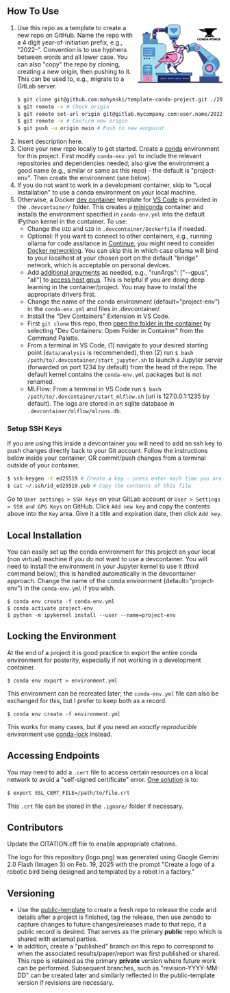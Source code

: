 How To Use
---

<img src="logo.png" align="right" width=200 />

1. Use this repo as a template to create a new repo on GitHub. Name the repo with a 4 digit year-of-initiation prefix, e.g., "2022-". Convention is to use hyphens between words and all lower case. You can also "copy" the repo by cloning, creating a new origin, then pushing to it. This can be used to, e.g., migrate to a GitLab server.
   ~~~bash
   $ git clone git@github.com:mahynski/template-conda-project.git ./2022-my-new-project
   $ git remote -v # Check origin
   $ git remote set-url origin git@gitlab.mycompany.com:user.name/2022-my-new-project # Update to new origin
   $ git remote -v # Confirm new origin
   $ git push -u origin main # Push to new endpoint
   ~~~
3. Insert description here.
4. Clone your new repo locally to get started. Create a [conda](https://www.anaconda.com/) environment for this project.  First modify `conda-env.yml` to include the relevant repositories and dependencies needed; also give the environment a good name (e.g., similar or same as this repo) - the default is "project-env". Then create the environment (see below).
5. If you do not want to work in a development container, skip to "Local Installation" to use a conda environment on your local machine.
6. Otherwise, a Docker [dev container](https://code.visualstudio.com/docs/devcontainers/containers) template for [VS Code](https://code.visualstudio.com/) is provided in the `.devcontainer/` folder.  This creates a [miniconda](https://docs.anaconda.com/miniconda/) container and installs the environment specified in `conda-env.yml` into the default IPython kernel in the container. To use:
   * Change the `UID` and `GID` in `.devcontainer/Dockerfile` if needed.
   * Optional: If you want to connect to other containers, e.g., running ollama for code assitance in [Continue](https://docs.continue.dev/), you might need to consider [Docker networking](https://docs.docker.com/engine/network/tutorials/standalone/). You can skip this in which case ollama will bind to your localhost at your chosen port on the default "bridge" network, which is acceptable on personal devices.
   * Add [additional arguments](https://containers.dev/implementors/json_reference/) as needed, e.g., "runArgs": ["--gpus", "all"] to [access host gpus](https://stackoverflow.com/questions/25185405/using-gpu-from-a-docker-container). This is helpful if you are doing deep learning in the container/project. You may have to install the appropriate drivers first.
   * Change the name of the conda environment (default="project-env") in the `conda-env.yml` and files in .devcontainer/.
   * Install the "Dev Containers" Extension in VS Code.
   * First `git clone` this repo, then [open the folder in the container](https://code.visualstudio.com/docs/devcontainers/containers#_quick-start-open-an-existing-folder-in-a-container) by selecting "Dev Containers: Open Folder in Container" from the Command Palette.
   * From a terminal in VS Code, (1) navigate to your desired starting point (`data/analysis` is recommended), then (2) run `$ bash /path/to/.devcontainer/start_jupyter.sh` to launch a Jupyter server (forwarded on port 1234 by default) from the head of the repo.  The default kernel contains the `conda-env.yml` packages but is not renamed.
   * MLFlow: From a terminal in VS Code run `$ bash /path/to/.devcontainer/start_mlflow.sh` (uri is 127.0.0.1:1235 by default). The logs are stored in an sqlite database in `.devcontainer/mlflow/mlruns.db`. 

### Setup SSH Keys

If you are using this inside a devcontainer you will need to add an ssh key to push changes directly back to your Git account. Follow the instructions below inside your container, OR commit/push changes from a terminal outside of your container.

~~~bash
$ ssh-keygen -t ed25519 # Create a key - press enter each time you are prompted
$ cat ~/.ssh/id_ed25519.pub # Copy the contents of this file 
~~~

Go to `User settings > SSH Keys` on your GitLab account or `User > Settings > SSH and GPG Keys` on GitHub. Click `Add new key` and copy the contents above into the `Key` area.  Give it a title and expiration date, then click `Add key`.

Local Installation
---

You can easily set up the conda environment for this project on your local (non virtual) machine if you do not want to use a devcontainer. You will need to install the environment in your Jupyter kernel to use it (third command below); this is handled automatically in the devcontainer approach. Change the name of the conda environment (default="project-env") in the `conda-env.yml` if you wish.

```code
$ conda env create -f conda-env.yml
$ conda activate project-env
$ python -m ipykernel install --user --name=project-env
```

Locking the Environment
---

At the end of a project it is good practice to export the entire conda environment for posterity, especially if not working in a development container.

```code
$ conda env export > environment.yml
```

This environment can be recreated later; the `conda-env.yml` file can also be exchanged for this, but I prefer to keep both as a record.
```code
$ conda env create -f environment.yml
```

This works for many cases, but if you need an *exactly reproducible* environment use [conda-lock](https://github.com/conda/conda-lock) instead.

Accessing Endpoints
---
You may need to add a `.cert` file to access certain resources on a local network to avoid a "self-signed certificate" error.  [One solution](https://gist.github.com/anhldbk/8ef2d465152dd4b31429725f4534603f) is to:

~~~bash
$ export SSL_CERT_FILE=/path/to/file.crt
~~~

This `.crt` file can be stored in the `.ignore/` folder if necessary.

Contributors
---

Update the CITATION.cff file to enable appropriate citations.  

The logo for this repository (logo.png) was generated using Google Gemini 2.0 Flash (Imagen 3) on Feb. 19, 2025 with the prompt "Create a logo of a robotic bird being designed and templated by a robot in a factory."

Versioning
---

* Use the [public-template](https://github.com/mahynski/public-template) to create a fresh repo to release the code and details after a project is finished, tag the release, then use zenodo to capture changes to future changes/releases made to that repo, if a public record is desired. That serves as the primary **public** repo which is shared with external parties.
* In addition, create a "published" branch on this repo to correspond to when the associated results/paper/report was first published or shared. This repo is retained as the primary **private** version where future work can be performed. Subsequent branches, such as "revision-YYYY-MM-DD" can be created later and similarly reflected in the public-template version if revisions are necessary. 
